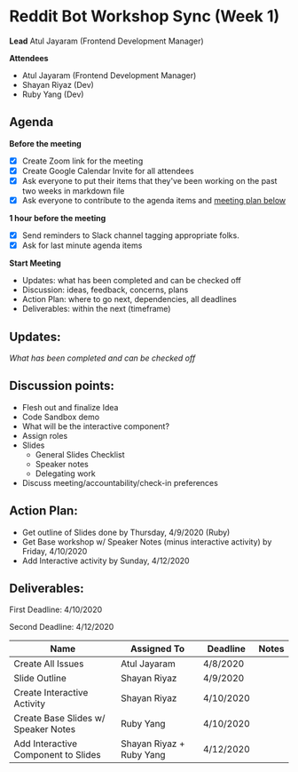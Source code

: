 # Reddit Bot Workshop Sync (Week 1)

**Lead**
Atul Jayaram (Frontend Development Manager)

**Attendees**

* Atul Jayaram (Frontend Development Manager)
* Shayan Riyaz (Dev)
* Ruby Yang (Dev)

## Agenda

**Before the meeting**

- [x] Create Zoom link for the meeting
- [x] Create Google Calendar Invite for all attendees
- [x] Ask everyone to put their items that they've been working on the past two weeks in markdown file
- [x] Ask everyone to contribute to the agenda items and [meeting plan below](https://github.com/shreyagupta98/people/blob/master/meeting_template.md#updates)

**1 hour before the meeting**

- [x] Send reminders to Slack channel tagging appropriate folks. 
- [x] Ask for last minute agenda items

**Start Meeting**

* Updates: what has been completed and can be checked off
* Discussion: ideas, feedback, concerns, plans
* Action Plan: where to go next, dependencies, all deadlines
* Deliverables: within the next (timeframe)

## Updates:

*What has been completed and can be checked off*

## Discussion points:

* Flesh out and finalize Idea
* Code Sandbox demo
* What will be the interactive component?
* Assign roles
* Slides
  * General Slides Checklist
  * Speaker notes
  * Delegating work
* Discuss meeting/accountability/check-in preferences

## Action Plan:

* Get outline of Slides done by Thursday, 4/9/2020 (Ruby)
* Get Base workshop w/ Speaker Notes (minus interactive activity) by Friday, 4/10/2020 
* Add Interactive activity by Sunday, 4/12/2020



## Deliverables:

First Deadline: 4/10/2020

Second Deadline: 4/12/2020



| Name                                | Assigned To  | Deadline  | Notes |
| ----------------------------------- | ------------ | --------- | ----- |
| Create All Issues                   | Atul Jayaram | 4/8/2020  |       |
| Slide Outline                       | Shayan Riyaz             | 4/9/2020  |       |
| Create Interactive Activity         | Shayan Riyaz             | 4/10/2020 |       |
| Create Base Slides w/ Speaker Notes | Ruby Yang             | 4/10/2020 |       |
| Add Interactive Component to Slides | Shayan Riyaz + Ruby Yang             | 4/12/2020 |       |
